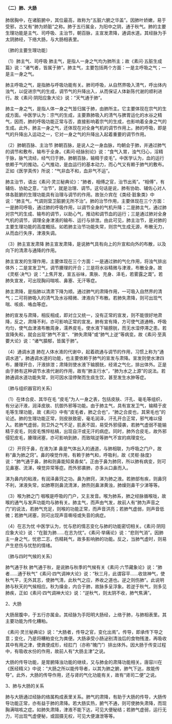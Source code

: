 #### （二）肺、大肠

肺居胸中，在诸脏腑中，其位最高，故称为“五脏六腑之华盖”。因肺叶娇嫩，易于受邪，古又有“肺为娇脏”之称。肺于五行属金，为阳中之阴，通于秋气。肺的主要生理功能是主气、司呼吸、主治节，朝百脉，主宣发肃降，通调水道。其经脉为手太阴肺经，下络大肠，与大肠相表里。

〔肺的主要生理功能〕

（1）肺主气、司呼吸  肺主气，是指人一身之气均为肺所主；故《素问·五脏生成篇》说：“诸气者，皆属于肺”。肺主气，主要包括两个方面：一是主呼吸之气；一是主一身之气。

肺主呼吸之气，是指肺与呼吸功能有关。肺司呼吸，从自然界吸入清气，呼出体内浊气，以促进宗气的生成，调节气的升降出入，从而保证人体新陈代谢的顺利进行。故《素问·阴阳应象大论》说：“天气通于肺”。

肺主一身之气，是指人体一身之气皆归属于肺，由肺所主。它主要体现在宗气的生成方面。中医学认为：宗气的生成，主要靠肺吸入的清气与脾胃运化的水谷之精气，因而，肺的呼吸功能正常与否，直接影响着宗气的生成，也影响着全身之气的生成。此外，肺主一身之气，还体现在对全身气机的调节作用上。肺的呼吸，即是气的升降出入运动之一，它对一身之气的升降出入起着重要的调节作用。

（2）肺朝百脉、主治节  肺朝百脉，是说人之一身血脉，均朝会于肺，并通过肺气的调节和敷布，输布于全身。《素问·经脉别论》说：“食气入胃，浊气归心，淫精于脉，脉气流经，经气归于肺，肺朝百脉，输精于皮毛”。中医学认为，血的运行依赖于气的推动。心气推动，是血运行的基本动力，而心气又有赖于肺气的敷布。正如《医学真传》所说：“气非血不和，血非气不运”。

肺主治节，语出《素问·灵兰秘典论》：“肺者，相傅之官，治节出焉”。“相傅”，有辅佐、协助之意，“治节”，就是治理、调节。这句话是说，肺有协助、辅佐心对人体各脏腑的生理功能具有治理与调节的作用。故张介宾在《类经·脏象类》中说：“肺主气，气调则营卫脏腑无所不治”。肺的治节作用，主要体现在三个方面：一是肺司呼吸，通过肺的呼吸作用，以调节全身的气机升降；二是肺主气，通过肺对宗气的生成、输布的调节，以助心气，推动和调节血的运行；三是通过肺对全身气机的调节，调理全身津液的输布、运行与排泄。由此可见，肺主治节，是对肺的主要生理功能的高度概括。如若肺主治节功能失常，则宗气生成无源，布散无力，从而血行失序，津液失调。

（3）肺主宣发肃降  肺主宣发肃降，是说肺气具有向上的升宣和向外的布散，以及向下的清肃与通降的作用。

肺主宣发的生理作用，主要体现在三个方面：一是通过肺的气化作用，将浊气排出体外；二是宣发卫气，调节腠理的开合；三是将水谷精微与津液，布散全身。故《灵枢·决气》说：“上焦开发，宣五谷味，熏肤、充身、泽毛，若雾露之溉”。若肺失宣发，可出现胸闷喘咳、鼻塞、无汗等症。

肺主肃降，是指肺以清肃下降为顺。通过肺气的肃降作用，一可吸入自然界的清气；二可将肺吸入的清气及水谷精微、津液向下布散。若肺失肃降，则可出现气喘、咳痰、咯血等症。

肺的宣发与肃降，相反相成，即对立又统一，没有正常的宣发，则不能很好地肃降，反之，肃降不利，亦可影响正常的宣发。肺有宣有降，方可使气道通畅，呼吸均匀，使气血津液布散周身，濡养皮毛，使水液下输膀胱，而无水湿停滞之患。若宣降失和，就会出现“肺气不宣”、“肺失肃降”或“肺气上逆”等病变。故《素问·至真要大论》说：“诸气膹郁，皆属于肺”。

（4）通调水道  肺在人体水液的代谢中，起着疏通与调节的作用，习惯上称为“通调水道”，肺通调水道的功能，也主要依赖于肺气的宣发与肃降。宣发则使水津四布，腠理开合，汗液排泄；肃降则使水液下输膀胱，经肾之气化，排出体外。正是由于肺有这种调节水液代谢的作用，故有“肺主行水”，“肺为水之上源”的说法。若肺通调水道功能失常，则可因水湿停聚而生痰生饮，甚至发生水肿等症。

〔肺与组织器官的关系〕

（1）在体合皮、其华在毛  “皮毛”为人一身之表，包括皮肤、汗孔、毫毛等组织，有分泌汗液，润泽皮肤、抗御外邪等功能。由于肺主气，具有宣发卫气，输精于皮毛等生理功能，故《素问》中有“皮毛者，肺之合也”，“肺之合皮也，其荣毛也”的论述。肺的生理功能正常，则皮肤致密，毫毛润泽，汗孔开合正常，邪气难以侵入。若肺气虚弱，则卫外之气不足，肌表不固，易受外邪侵袭，若肺气虚弱不能输精于皮毛，则皮毛憔悴枯槁，出现自汗或无汗的病症。同时，肺外合皮毛，故外邪侵犯皮毛，腠理闭塞，亦可影响到肺，而致喘逆等肺气不宣的病理变化。

（2）开窍于鼻，在液为涕  鼻是气体出入的通道，与肺相联，为呼吸之门户，故称“鼻为肺之窍”。鼻的嗅觉作用，有赖于肺气和，呼吸利，故《灵枢·脉度》说：“肺气通于鼻，肺和则鼻能知臭香矣”。正由于鼻为肺窍，所以肺有病变，则可见鼻塞、流涕，嗅觉异常等症。而外邪袭肺，亦多从口鼻而入。

涕为鼻内的粘液，有润泽鼻窍之功。鼻为肺窍，涕为肺之液。若肺部有疾，则鼻窍不利，涕液失常，如肺寒则鼻流清涕，肺热则鼻涕黄浊，肺燥则鼻干少涕等等。

（3）喉为肺之门  咽喉是呼吸的门户，又主发音。喉为肺系，肺之经脉循喉咙，故喉的通气与发声功能均与肺有关。肺主气，而声由气发，故前人有“肺为声音之门”的说法，若肺气充足，则喉的功能正常，而声音洪亮；若肺气虚弱，则声音低微；若肺气闭塞，则可出现声音嘶哑或失音的病症。

（4）在志为忧  中医学认为，忧与悲的情志变化与肺的功能密切相关。《素问·阴阳应象大论》说：“在脏为肺……在志为忧”。《素问·举痛论》说：“悲则气消”。因肺主一身之气，忧悲二志，伤精耗气，故多影响肺的功能。反之，当肺气虚时，则易产生悲伤与忧愁的情绪。

〔肺与四时气候的关系〕

肺气通于秋  肺气通于秋，是说肺与秋季的气候有关《素问·六节藏象论》说：“肺者……通于秋气”《素问·四气调神大论》说：“秋三月，此谓容平……收敛神气，使秋气平，无外其志，使肺气清，此秋气之应，养收之道也。逆之则伤肺”。此说明肺与秋天的气候相应。秋为燥金，内合于肺，故脉多呈浮象。若逆于秋气，则多见肺疾，正如《素问·四气调神大论》说：“逆秋气，则太阴不收，肺气焦满”。

2、大肠

大肠居腹中，于五行亦属金。其经脉为手阳明大肠经，上络于肺，与肺相表里。其主要功能为传化糟粕。

《素问·灵兰秘典论》说：“大肠者，传导之官，变化出焉”。传导，即承传下导之意；变化，乃是将糟粕变化为粪便。大肠承受小肠泌别清浊后的食物残渣，再吸收其中有用之津，使粪便成形，经肛门（亦称“魄门”）排出体外。因大肠于传变过程中，有吸收水份的作用，故前人有“大肠主津”之说。

大肠的传导功能，是胃腑降浊功能的继续，又与肺金的肃降功能相关。唐容川在《医经精义》中说：“大肠之所以能传导者，以其为肺之腑，肺气下达，故能传导”。此外，大肠的传导作用，还与肾的气化功能有关，故有“肾司二便”之说。

3、肺与大肠的关系

肺与大肠通过经脉的络属构成表里关系。肺气的肃降，有助于大肠的传导，大肠传导功能正常，亦有益于肺的肃降。若大肠实热，腑气不通，则可使肺失肃降，而现胸满喘咳之症。如肺失肃降，津液不能下达，可见大便秘结；若肺气虚弱，运行无力，可出现气虚便秘，或固摄无权，可见大便溏泄等等。
